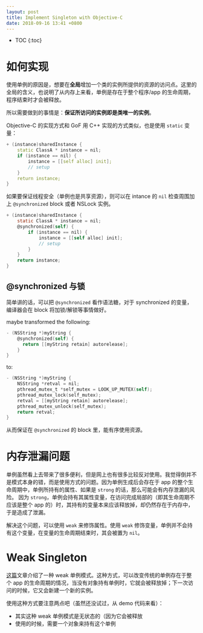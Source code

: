 ```yaml
---
layout: post
title: Implement Singleton with Objective-C
date: 2018-09-16 13:41 +0800
---
```


* TOC
{:toc}
# 如何实现

使用单例的原因是，想要在**全局**增加一个类的实例所提供的资源的访问点。这里的全局的含义，也说明了从内存上来看，单例是存在于整个程序/app 的生命周期，程序结束时才会被释放。

所以需要做到的事情是：**保证所访问的实例即是类唯一的实例**。

Objective-C 的实现方式和 GoF 用 C++ 实现的方式类似，也是使用 `static` 变量：

```c++
+ (instance)sharedInstance {
    static ClassA * instance = nil;
    if (instance == nil) {
        instance = [[self alloc] init];
        // setup
    }
    return instance;
}	
```

如果要保证线程安全（单例也是共享资源），则可以在 intance 的 `nil` 检查周围加上 `@synchronized` block 或者 NSLock 实例。

```objective-c
+ (instance)sharedInstance {
    static ClassA * instance = nil;
    @synchronized(self) {
        if (instance == nil) {
            instance = [[self alloc] init];
            // setup
        }
    }
    return instance;
}
```

## @synchronized 与锁

简单讲的话，可以把 `@synchronized` 看作语法糖，对于 synchronized 的变量，编译器会在 block 将加锁/解锁等事情做好。

maybe transformed the following: 

```objective-c
- (NSString *)myString {
    @synchronized(self) {
      return [[myString retain] autorelease];
    }
}
```

to:

```objective-c
- (NSString *)myString {
    NSString *retval = nil;
    pthread_mutex_t *self_mutex = LOOK_UP_MUTEX(self);
    pthread_mutex_lock(self_mutex);
    retval = [[myString retain] autorelease];
    pthread_mutex_unlock(self_mutex);
    return retval;
}
```

从而保证在 `@synchronized` 的 block 里，能有序使用资源。

# 内存泄漏问题

单例虽然看上去带来了很多便利，但是网上也有很多比较反对使用。我觉得倒并不是模式本身的错，而是使用方式的问题。因为单例生成后会存在于 app 的整个生命周期中，单例所持有的属性、如果是 `strong` 的话，那么可能会有内存泄漏的风险。
因为 `strong`，单例会持有其属性变量，在访问完成局部的（即其生命周期不应该是整个 app 的）时，其持有的变量本来应该释放掉，却仍然存在于内存中，于是造成了泄漏。

解决这个问题，可以使用 `weak` 来修饰属性。使用 `weak` 修饰变量，单例并不会持有这个变量，在变量的生命周期结束时，其会被置为 `nil`。

# Weak Singleton

[这篇](https://www.ios-blog.co.uk/tutorials/objective-c-ios-weak-singletons/)文章介绍了一种 weak 单例模式。这种方式，可以改变传统的单例存在于整个 app 的生命周期的情况，当没有对象持有单例时，它就会被释放掉；下一次访问的时候，它又会新建一个新的实例。

使用这种方式要注意两点吧（虽然还没试过，从 demo 代码来看）：

- 其实这种 weak 单例模式是无状态的（因为它会被释放
- 使用的时候，需要一个对象来持有这个单例